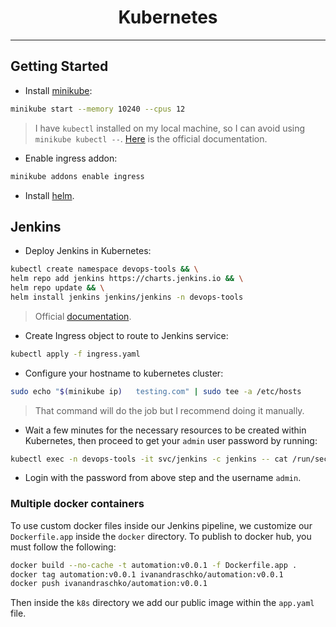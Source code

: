 <div align="center">
    <h1 align="center">Kubernetes</h1>
</div>
<hr>

## Getting Started
- Install [minikube](https://minikube.sigs.k8s.io/docs/start/#take-the-next-step):
```bash
minikube start --memory 10240 --cpus 12
```
> I have `kubectl` installed on my local machine, so I can avoid using `minikube kubectl --`. [Here](https://kubernetes.io/docs/tasks/tools/install-kubectl-linux/) is the official documentation.

- Enable ingress addon:
```bash
minikube addons enable ingress
```

- Install [helm](https://helm.sh/docs/intro/install/).

## Jenkins
- Deploy Jenkins in Kubernetes:
```bash
kubectl create namespace devops-tools && \
helm repo add jenkins https://charts.jenkins.io && \
helm repo update && \
helm install jenkins jenkins/jenkins -n devops-tools
```
> Official [documentation](https://github.com/jenkinsci/helm-charts/tree/main/charts/jenkins).

- Create Ingress object to route to Jenkins service:
```bash
kubectl apply -f ingress.yaml
```

- Configure your hostname to kubernetes cluster:
```bash
sudo echo "$(minikube ip)   testing.com" | sudo tee -a /etc/hosts
```
> That command will do the job but I recommend doing it manually.

- Wait a few minutes for the necessary resources to be created within Kubernetes, then proceed to get your `admin` user password by running:
```bash
kubectl exec -n devops-tools -it svc/jenkins -c jenkins -- cat /run/secrets/additional/chart-admin-password && echo
```

- Login with the password from above step and the username `admin`.

### Multiple docker containers
To use custom docker files inside our Jenkins pipeline, we customize our `Dockerfile.app` inside the `docker` directory. To publish to docker hub, you must follow the following:
```bash
docker build --no-cache -t automation:v0.0.1 -f Dockerfile.app .
docker tag automation:v0.0.1 ivanandraschko/automation:v0.0.1 
docker push ivanandraschko/automation:v0.0.1
```

Then inside the `k8s` directory we add our public image within the `app.yaml` file.